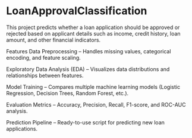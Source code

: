 # LoanApprovalClassification

This project predicts whether a loan application should be approved or rejected based on applicant details such as income, credit history, loan amount, and other financial indicators.

Features
Data Preprocessing – Handles missing values, categorical encoding, and feature scaling.

Exploratory Data Analysis (EDA) – Visualizes data distributions and relationships between features.

Model Training – Compares multiple machine learning models (Logistic Regression, Decision Trees, Random Forest, etc.).

Evaluation Metrics – Accuracy, Precision, Recall, F1-score, and ROC-AUC analysis.

Prediction Pipeline – Ready-to-use script for predicting new loan applications.
